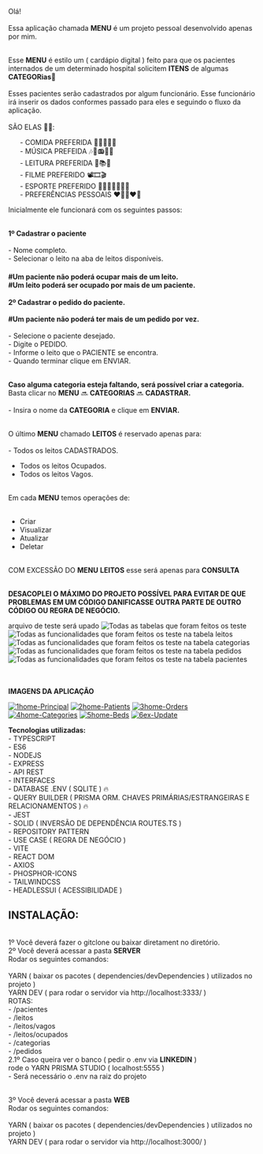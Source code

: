 Olá! <br><br>
Essa aplicação chamada <b>MENU</b> é um projeto pessoal desenvolvido apenas por mim. <br>

<br>Esse <b>MENU</b> é estilo um ( cardápio digital ) feito para que os pacientes internados de um determinado hospital solicitem <b>ITENS</b> de algumas <b>CATEGORias</b>🏥
<br><br>Esses pacientes serão cadastrados por algum funcionário. Esse funcionário irá inserir os dados conformes passado para eles e seguindo o fluxo da aplicação. 
<br><br>SÃO ELAS 🚀🔥: 
 
 <div>
  <ul>
    - COMIDA PREFERIDA 🍓🍇🍉🍔🍕 <br>
    - MÚSICA PREFEIDA 🎶🎵📻🎸🎺 <br>
    - LEITURA PREFERIDA 📕📚📰 <br>
    - FILME PREFERIDO 📽🎞🎬 <br>
    - ESPORTE PREFERIDO ⛹🏻‍♂🚴🏋🏻🏀 <br>
    - PREFERÊNCIAS PESSOAIS ❤📲👩‍❤‍👨 <br>
    </ul>
 </div>
  
Inicialmente ele funcionará com os seguintes passos: 

<br><b>1º Cadastrar o paciente </b><br>
  <br>- Nome completo.
  <br>- Selecionar o leito na aba de leitos disponíveis.

  <h4> 
    #Um paciente não poderá ocupar mais de um leito.
    <br>#Um leito poderá ser ocupado por mais de um paciente.<br>
  </h4>
 
<b>2º Cadastrar o pedido do paciente.</b><br>
<b><br>#Um paciente não poderá ter mais de um pedido por vez.</b><br>
  <br>- Selecione o paciente desejado.
  <br>- Digite o PEDIDO.
  <br>- Informe o leito que o PACIENTE se encontra.
  <br>- Quando terminar clique em ENVIAR. <br><br>

<b>Caso alguma categoria esteja faltando, será possível criar a categoria.</b>
<br>Basta clicar no <b>MENU</b> 🔜 <b>CATEGORIAS</b> 🔜 <b>CADASTRAR.</b><br>
<br>- Insira o nome da <b>CATEGORIA</b> e clique em <b>ENVIAR.</b><br>

<br>O último <b>MENU</b> chamado <b>LEITOS</b> é reservado apenas para: 
  <br><br>- Todos os leitos CADASTRADOS.<br>
  - Todos os leitos Ocupados.<br>
  - Todos os leitos Vagos.<br>
 

 <br>Em cada <b>MENU</b> temos operações de:
  <br><br>
  - Criar <br>
  - Visualizar <br>
  - Atualizar <br>
  - Deletar <br>

<br>COM EXCESSÃO DO <b>MENU</b> <b>LEITOS</b> esse será apenas para <b>CONSULTA</b>

<br><b>DESACOPLEI O MÁXIMO DO PROJETO POSSÍVEL PARA EVITAR DE QUE PROBLEMAS EM UM CÓDIGO DANIFICASSE 
  OUTRA PARTE DE OUTRO CÓDIGO OU REGRA DE NEGÓCIO.</b>

arquivo de teste será upado
<img src="menu-hss/server/assets/teste/tables.png" alt="Todas as tabelas que foram feitos os teste">
<img src="menu-hss/server/assets/teste/beds.png" alt="Todas as funcionalidades que foram feitos os teste na tabela leitos">
<img src="menu-hss/server/assets/teste/categories.png" alt="Todas as funcionalidades que foram feitos os teste na tabela categorias">
<img src="menu-hss/server/assets/teste/orders.png" alt="Todas as funcionalidades que foram feitos os teste na tabela pedidos">
<img src="menu-hss/server/assets/teste/patientes.png" alt="Todas as funcionalidades que foram feitos os teste na tabela pacientes">

<br><br><b>IMAGENS DA APLICAÇÃO</b>

<a href="https://ibb.co/jbcbmZG"><img src="https://i.ibb.co/Qp2pLjn/1home-Principal.png" alt="1home-Principal" border="0"></a>
<a href="https://ibb.co/HF7FvqW"><img src="https://i.ibb.co/7YvYcKw/2home-Patients.png" alt="2home-Patients" border="0"></a>
<a href="https://ibb.co/kH9sY6V"><img src="https://i.ibb.co/f1nzmGV/3home-Orders.png" alt="3home-Orders" border="0"></a>
<a href="https://ibb.co/RB0NyS1"><img src="https://i.ibb.co/WPy0t3Q/4home-Categories.png" alt="4home-Categories" border="0"></a>
<a href="https://ibb.co/0Q9yHv8"><img src="https://i.ibb.co/wYQh5j3/5home-Beds.png" alt="5home-Beds" border="0"></a>
<a href="https://ibb.co/cvMVkHn"><img src="https://i.ibb.co/0X8vmSb/6ex-Update.png" alt="6ex-Update" border="0"></a>

<b>Tecnologias utilizadas:</b>
<br>- TYPESCRIPT 
<br>- ES6
<br>- NODEJS
<br>- EXPRESS
<br>- API REST
<br>- INTERFACES 
<br>- DATABASE .ENV ( SQLITE ) 🔥 
<br>- QUERY BUILDER ( PRISMA ORM. CHAVES PRIMÁRIAS/ESTRANGEIRAS E RELACIONAMENTOS ) 🔥 
<br>- JEST
<br>- SOLID ( INVERSÃO DE DEPENDÊNCIA ROUTES.TS )
<br>- REPOSITORY PATTERN
<br>- USE CASE ( REGRA DE NEGÓCIO )
<br>- VITE
<br>- REACT DOM 
<br>- AXIOS
<br>- PHOSPHOR-ICONS
<br>- TAILWINDCSS 
<br>- HEADLESSUI ( ACESSIBILIDADE )


<h2>INSTALAÇÃO: </h2>

<br>1º Você deverá fazer o gitclone ou baixar diretament no diretório. 
<br>2º Você deverá acessar a pasta <b>SERVER</b>
  <br>Rodar os seguintes comandos:  
  <br>YARN ( baixar os pacotes ( dependencies/devDependencies ) utilizados no projeto )
  <br>YARN DEV ( para rodar o servidor via http://localhost:3333/ )
  <br>ROTAS: 
  <br>- /pacientes
  <br>- /leitos
  <br>- /leitos/vagos
  <br>- /leitos/ocupados
  <br>- /categorias
  <br>- /pedidos
<br>2.1º Caso queira ver o banco ( pedir o .env via <b>LINKEDIN</b> ) 
<br>rode o YARN PRISMA STUDIO ( localhost:5555 )
  <br>- Será necessário o .env na raiz do projeto

<br>3º Você deverá acessar a pasta <b>WEB</b>
<br>Rodar os seguintes comandos:  
<br>YARN ( baixar os pacotes ( dependencies/devDependencies ) utilizados no projeto )
<br>YARN DEV ( para rodar o servidor via http://localhost:3000/ )

